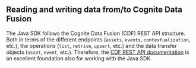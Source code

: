 ## Reading and writing data from/to Cognite Data Fusion

The Java SDK follows the Cognite Data Fusion (CDF) REST API structure. Both in terms of the different endpoints 
(`assets`, `events`, `contextualization`, etc.), the operations (`list`, `retrive`, `upsert`, etc.) and the 
data transfer objects (`asset`, `event`, etc.). Therefore, the [CDF REST API documentation](https://docs.cognite.com/api/v1/) 
is an excellent foundation also for working with the Java SDK. 